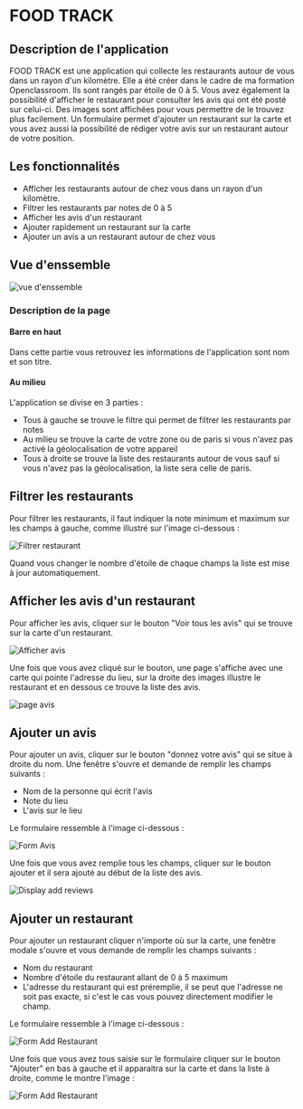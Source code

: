 # FOOD TRACK

## Description de l'application
FOOD TRACK est une application qui collecte les restaurants autour de vous dans un rayon d'un kilomètre. Elle a été créer dans le cadre de ma formation Openclassroom. Ils sont rangés par étoile de 0 à 5. Vous avez également la possibilité d'afficher le restaurant pour consulter les avis qui ont été posté sur celui-ci. Des images sont affichées pour vous permettre de le trouvez plus facilement. Un formulaire permet d'ajouter un restaurant sur la carte et vous avez aussi la possibilité de rédiger votre avis sur un restaurant autour de votre position.

## Les fonctionnalités
* Afficher les restaurants autour de chez vous dans un rayon d'un kilomètre.
* Filtrer les restaurants par notes de 0 à 5
* Afficher les avis d'un restaurant
* Ajouter rapidement un restaurant sur la carte
* Ajouter un avis a un restaurant autour de chez vous

## Vue d'enssemble
![vue d'enssemble](https://github.com/KevinJ30/OC-P7/blob/develop/docs/img/ensemble.JPG)

### Description de la page

#### Barre en haut
Dans cette partie vous retrouvez les informations de l'application sont nom et son titre.

#### Au milieu
L'application se divise en 3 parties :
- Tous à gauche se trouve le filtre qui permet de filtrer les restaurants par notes
- Au milieu se trouve la carte de votre zone ou de paris si vous n'avez pas activé la géolocalisation de votre appareil
- Tous à droite se trouve la liste des restaurants autour de vous sauf si vous n'avez pas la géolocalisation, la liste sera celle de paris.

## Filtrer les restaurants

Pour filtrer les restaurants, il faut indiquer la note minimum et maximum sur les champs à gauche, comme illustré sur l'image ci-dessous :

![Filtrer restaurant](https://github.com/KevinJ30/OC-P7/blob/develop/docs/img/filtre.JPG)

Quand vous changer le nombre d'étoile de chaque champs la liste est mise à jour automatiquement.

## Afficher les avis d'un restaurant

Pour afficher les avis, cliquer sur le bouton "Voir tous les avis" qui se trouve sur la carte d'un restaurant.

![Afficher avis](https://github.com/KevinJ30/OC-P7/blob/develop/docs/img/display_reviews.JPG)

Une fois que vous avez cliqué sur le bouton, une page s'affiche avec une carte qui pointe l'adresse du lieu, sur la droite des images illustre le restaurant et en dessous ce trouve la liste des avis.

![page avis](https://github.com/KevinJ30/OC-P7/blob/develop/docs/img/reviews.JPG)

## Ajouter un avis

Pour ajouter un avis, cliquer sur le bouton "donnez votre avis" qui se situe à droite du nom. Une fenêtre s'ouvre et demande de remplir les champs suivants :

* Nom de la personne qui écrit l'avis
* Note du lieu
* L'avis sur le lieu

Le formulaire ressemble à l'image ci-dessous :

![Form Avis](docs/img/form_add_reviews.jpg)

Une fois que vous avez remplie tous les champs, cliquer sur le bouton ajouter et il sera ajouté au début de la liste des avis.

![Display add reviews](https://github.com/KevinJ30/OC-P7/blob/develop/docs/img/form_add_reviews.JPG)

## Ajouter un restaurant

Pour ajouter un restaurant cliquer n'importe où sur la carte, une fenêtre modale s'ouvre et vous demande de remplir les champs suivants :

* Nom du restaurant
* Nombre d'étoile du restaurant allant de 0 à 5 maximum
* L'adresse du restaurant qui est préremplie, il se peut que l'adresse ne soit pas exacte, si c'est le cas vous pouvez directement modifier le champ.

Le formulaire ressemble à l'image ci-dessous :

![Form Add Restaurant](https://github.com/KevinJ30/OC-P7/blob/develop/docs/img/form_add_restaurant.JPG)

Une fois que vous avez tous saisie sur le formulaire cliquer sur le bouton "Ajouter" en bas à gauche et il apparaitra sur la carte et dans la liste à droite, comme le montre l'image :

![Form Add Restaurant](https://github.com/KevinJ30/OC-P7/blob/develop/docs/img/add_map_restaurant.JPG)




